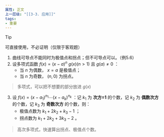 ```yaml
---
属性: 正文
上一层级: "[[3-3. 应用]]"
tags:
- 重要
---
```


> [!tip] 
> 
> 可直接使用，不必证明（仅限于客观题）

1. 曲线可导点不能同时为极值点和拐点；但不可导点可以。（例5.6）
2. 设多项式函数 $f(x)=(x-a)^n ~ g(x)(n>1)$ 且 $g(a) \ne 0$ ：
	- 当 $n$ 为偶数， $x=a$ 是极值点；
	- 当 $n$ 为奇数， $(n,0)$ 为拐点。

> 多项式，可以把不想要的部分放进 $g(x)$ 

3. 设 $f(x) = (x-a_1)^{n_1} \cdots (x-a_k)^{n_k}$ ：记 $k_1$ 为 **次方=1** 的个数，记 $k_2$ 为 **偶数次方** 的个数，记 $k_3$ 为 **奇数次方** 的个数，则：
	- 极值点数为 $k_1 + 2k_2 + k_3 - 1$ ；
	- 拐点数为 $k_1 + 2k_2 + 3k_3 - 2$ 。

> 高次多项式，快速算出拐点、极值点个数。